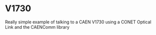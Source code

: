 # V1730
Really simple example of talking to a CAEN V1730 using a CONET Optical Link
and the CAENComm library

